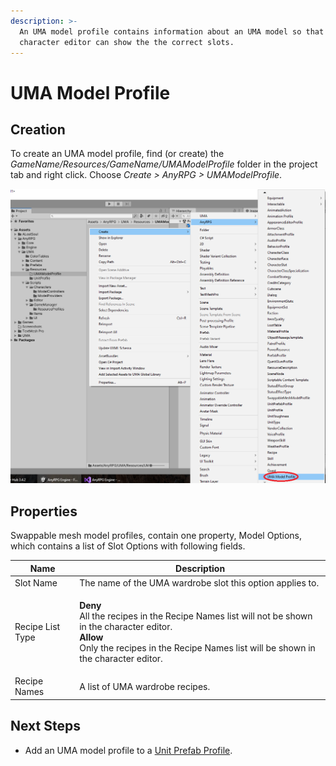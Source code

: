 ```yaml
---
description: >-
  An UMA model profile contains information about an UMA model so that the
  character editor can show the the correct slots.
---
```


# UMA Model Profile

## Creation

To create an UMA model profile, find (or create) the _GameName/Resources/GameName/UMAModelProfile_ folder in the project tab and right click.  Choose _Create > AnyRPG > UMAModelProfile_.

![](<../.gitbook/assets/image (2).png>)

## Properties

Swappable mesh model profiles, contain one property, Model Options, which contains a list of Slot Options with following fields.

| Name             | Description                                                                                                                                                                                                                       |
| ---------------- | --------------------------------------------------------------------------------------------------------------------------------------------------------------------------------------------------------------------------------- |
| Slot Name        | The name of the UMA wardrobe slot this option applies to.                                                                                                                                                                         |
| Recipe List Type | <p><strong>Deny</strong><br>All the recipes in the Recipe Names list will not be shown in the character editor.<br><strong>Allow</strong><br>Only the recipes in the Recipe Names list will be shown in the character editor.</p> |
| Recipe Names     | A list of UMA wardrobe recipes.                                                                                                                                                                                                   |

## Next Steps

* Add an UMA model profile to a [Unit Prefab Profile](unit-prefab-profile.md).
